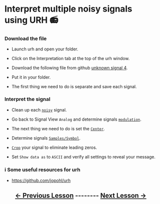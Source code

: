 # Interpret multiple noisy signals using URH 📻

### Download the file

- Launch urh and open your folder.

- Click on the Interpretation tab at the top of the urh window.

- Download the following file from github [unknown signal 4](https://github.com/python-can-define-radio/sdr-course/raw/main/classroom_activities/Ch03_Analyzing_Signals_URH/unknown_signal_4.complex).

- Put it in your folder.

- The first thing we need to do is separate and save each signal.

### Interpret the signal

- Clean up each [`noisy`](https://github.com/python-can-define-radio/sdr-course/blob/main/classroom_activities/Ch03_Analyzing_Signals_URH/050_Interpret_unknown_noisy_signal.md) signal.

- Go back to Signal View `Analog` and determine signals [`modulation`](https://github.com/python-can-define-radio/sdr-course/blob/main/classroom_activities/Ch03_Analyzing_Signals_URH/020_Modulation.md).

- The next thing we need to do is set the [`Center`](https://github.com/python-can-define-radio/sdr-course/blob/main/classroom_activities/Ch03_Analyzing_Signals_URH/050_Interpret_unknown_noisy_signal.md).

- Determine signals [`Samples/Symbol`](https://github.com/python-can-define-radio/sdr-course/blob/main/classroom_activities/Ch03_Analyzing_Signals_URH/040_Interpret_unknown_signal.md).

- [`Crop`](https://github.com/python-can-define-radio/sdr-course/blob/main/classroom_activities/Ch03_Analyzing_Signals_URH/060_Cropping_a_signal.md) your signal to eliminate leading zeros.

- Set `Show data as` to `ASCII` and verify all settings to reveal your message.

### ℹ️ Some useful resources for urh <!-- pandoc-exclude-line --> 

- https://github.com/jopohl/urh <!-- pandoc-exclude-line --> 

## <p align="center">[&larr; Previous Lesson](https://github.com/python-can-define-radio/sdr-course/blob/main/classroom_activities/Ch03_Analyzing_Signals_URH/060_Cropping_a_signal.md)  --------  [Next Lesson &rarr;](https://github.com/python-can-define-radio/sdr-course/blob/main/classroom_activities/Ch03_Analyzing_Signals_URH/080_Interpret_multiple_noisy_signals.md)</p> <!-- pandoc-exclude-line --> 
